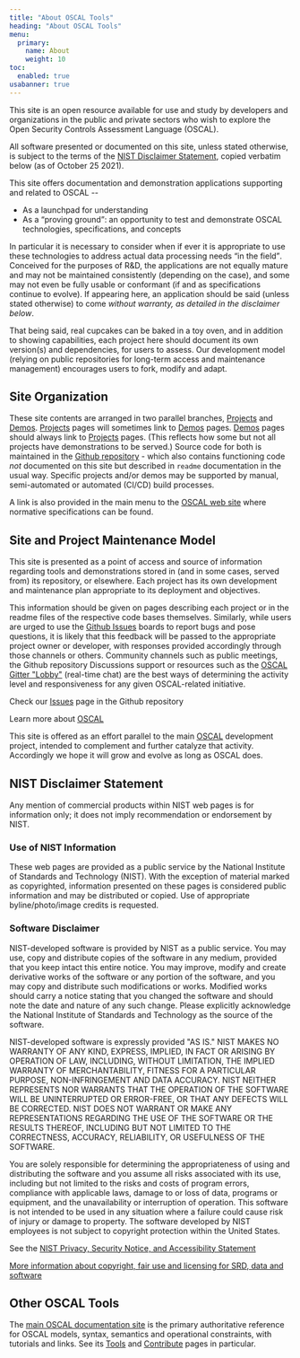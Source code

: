 ```yaml
---
title: "About OSCAL Tools"
heading: "About OSCAL Tools"
menu:
  primary:
    name: About
    weight: 10
toc:
  enabled: true
usabanner: true
---
```


This site is an open resource available for use and study by developers and organizations in the public and private sectors who wish to explore the Open Security Controls Assessment Language (OSCAL).

All software presented or documented on this site, unless stated otherwise, is subject to the terms of the [NIST Disclaimer Statement](https://www.nist.gov/disclaimer), copied verbatim below (as of October 25 2021).

This site offers documentation and demonstration applications supporting and related to OSCAL --

  - As a launchpad for understanding
  - As a <q>proving ground</q>: an opportunity to test and demonstrate OSCAL technologies, specifications, and concepts

In particular it is necessary to consider when if ever it is appropriate to use these technologies to address actual data processing needs <q>in the field</q>. Conceived for the purposes of R&amp;D, the applications are not equally mature and may not be maintained consistently (depending on the case), and some may not even be fully usable or conformant (if and as specifications continue to evolve). If appearing here, an application should be said (unless stated otherwise) to come *without warranty, as detailed in the disclaimer below*.

That being said, real cupcakes can be baked in a toy oven, and in addition to showing capabilities, each project here should document its own version(s) and dependencies, for users to assess. Our development model (relying on public repositories for long-term access and maintenance management) encourages users to fork, modify and adapt.

## Site Organization

These site contents are arranged in two parallel branches, [Projects](/projects) and [Demos](/demos/). [Projects](/projects) pages will sometimes link to [Demos](/demos/) pages. [Demos](/demos/) pages should always link to [Projects](/projects) pages.  (This reflects how some but not all projects have demonstrations to be served.) Source code for both is maintained in the [Github repository](https://github.com/usnistgov/oscal-tools) - which also contains functioning code *not* documented on this site but described in `readme` documentation in the usual way. Specific projects and/or demos may be supported by manual, semi-automated or automated (CI/CD) build processes.

A link is also provided in the main menu to the [OSCAL web site](https://pages.nist.gov/OSCAL) where normative specifications can be found.

## Site and Project Maintenance Model

This site is presented as a point of access and source of information regarding tools and demonstrations stored in (and in some cases, served from) its repository, or elsewhere. Each project has its own development and maintenance plan appropriate to its deployment and objectives.

This information should be given on pages describing each project or in the readme files of the respective code bases themselves. Similarly, while users are urged to use the [Github Issues](https://github.com/usnistgov/OSCAL/issues) boards to report bugs and pose questions, it is likely that this feedback will be passed to the appropriate project owner or developer, with responses provided accordingly through those channels or others. Community channels such as public meetings, the Github repository Discussions support or resources such as the [OSCAL Gitter "Lobby"](https://gitter.im/usnistgov-OSCAL/Lobby) (real-time chat) are the best ways of determining the activity level and responsiveness for any given OSCAL-related initiative.

<div class="usa-alert usa-alert--info usa-alert--slim">
  <div class="usa-alert__body">
    <p class="usa-alert__text">Check our <a class="usa-link" href="https://github.com/usnistgov/OSCAL/issues">Issues</a> page in the Github repository</p>
  </div>
</div>
<div class="usa-alert usa-alert--info usa-alert--slim">
  <div class="usa-alert__body">
    <p class="usa-alert__text">Learn more about <a class="usa-link" href="https://pages.nist.gov/OSCAL/contribute/">OSCAL</a></p>
  </div>
</div>

This site is offered as an effort parallel to the main [OSCAL](https://pages.nist.gov/OSCAL) development project, intended to complement and further catalyze that activity. Accordingly we hope it will grow and evolve as long as OSCAL does.

## NIST Disclaimer Statement

Any mention of commercial products within NIST web pages is for information only; it does not imply recommendation or endorsement by NIST.

### Use of NIST Information

These web pages are provided as a public service by the National Institute of Standards and Technology (NIST). With the exception of material marked as copyrighted, information presented on these pages is considered public information and may be distributed or copied. Use of appropriate byline/photo/image credits is requested.

### Software Disclaimer

NIST-developed software is provided by NIST as a public service. You may use, copy and distribute copies of the software in any medium, provided that you keep intact this entire notice. You may improve, modify and create derivative works of the software or any portion of the software, and you may copy and distribute such modifications or works. Modified works should carry a notice stating that you changed the software and should note the date and nature of any such change. Please explicitly acknowledge the National Institute of Standards and Technology as the source of the software.

NIST-developed software is expressly provided "AS IS." NIST MAKES NO WARRANTY OF ANY KIND, EXPRESS, IMPLIED, IN FACT OR ARISING BY OPERATION OF LAW, INCLUDING, WITHOUT LIMITATION, THE IMPLIED WARRANTY OF MERCHANTABILITY, FITNESS FOR A PARTICULAR PURPOSE, NON-INFRINGEMENT AND DATA ACCURACY. NIST NEITHER REPRESENTS NOR WARRANTS THAT THE OPERATION OF THE SOFTWARE WILL BE UNINTERRUPTED OR ERROR-FREE, OR THAT ANY DEFECTS WILL BE CORRECTED. NIST DOES NOT WARRANT OR MAKE ANY REPRESENTATIONS REGARDING THE USE OF THE SOFTWARE OR THE RESULTS THEREOF, INCLUDING BUT NOT LIMITED TO THE CORRECTNESS, ACCURACY, RELIABILITY, OR USEFULNESS OF THE SOFTWARE.

You are solely responsible for determining the appropriateness of using and distributing the software and you assume all risks associated with its use, including but not limited to the risks and costs of program errors, compliance with applicable laws, damage to or loss of data, programs or equipment, and the unavailability or interruption of operation. This software is not intended to be used in any situation where a failure could cause risk of injury or damage to property. The software developed by NIST employees is not subject to copyright protection within the United States.

See the [NIST Privacy, Security Notice, and Accessibility Statement](https://www.nist.gov/property-fieldsection/privacy-statementsecuritynoticeaccessibility-statement)

[More information about copyright, fair use and licensing for SRD, data and software](https://www.nist.gov/open/copyright-fair-use-and-licensing-statements-srd-data-software-and-technical-series-publications)

## Other OSCAL Tools

The [main OSCAL documentation site](http://pages.nist.gov/OSCAL) is the primary authoritative reference for OSCAL  models, syntax, semantics and operational constraints, with tutorials and links. See its [Tools](https://pages.nist.gov/OSCAL/tools/) and [Contribute](https://pages.nist.gov/OSCAL/contribute/) pages in particular.


